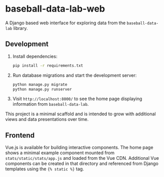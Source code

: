 # baseball-data-lab-web

A Django based web interface for exploring data from the `baseball-data-lab` library.

## Development

1. Install dependencies:
   ```bash
   pip install -r requirements.txt
   ```
2. Run database migrations and start the development server:
   ```bash
   python manage.py migrate
   python manage.py runserver
   ```
3. Visit `http://localhost:8000/` to see the home page displaying information from `baseball-data-lab`.

This project is a minimal scaffold and is intended to grow with additional views and data presentations over time.

## Frontend

Vue.js is available for building interactive components. The home page shows a
minimal example component mounted from `stats/static/stats/app.js` and loaded
from the Vue CDN. Additional Vue components can be created in that directory
and referenced from Django templates using the `{% static %}` tag.
